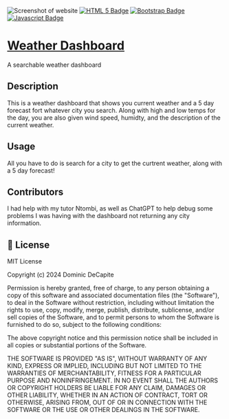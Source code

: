 ![Screenshot of website](./assets/images/Screenshot%202024-07-16%20at%207.51.55 PM.png)
[![HTML 5 Badge](https://img.shields.io/badge/HTML-E34F26?logo=html5&logoColor=fff&style=for-the-badge)]() [![Bootstrap Badge](https://img.shields.io/badge/Bootstrap-7952B3?logo=bootstrap&logoColor=fff&style=for-the-badge)]() [![Javascript Badge](https://img.shields.io/badge/JavaScript-F7DF1E?logo=javascript&logoColor=000&style=for-the-badge)]()
#  [Weather Dashboard](https://github.com/domdecap/weather-dashboard)

A searchable weather dashboard

##  Description

This is a weather dashboard that shows you current weather and a 5 day forecast fort whatever city you search. Along with high and low temps for the day, you are also given wind speed, humidty, and the description of the current weather.

## Usage

All you have to do is search for a city to get the curtrent weather, along with a 5 day forecast!

## Contributors

I had help with my tutor Ntombi, as well as ChatGPT to help debug some problems I was having with the dashboard not returning any city information.

## 📜 License

MIT License

Copyright (c) 2024 Dominic DeCapite

Permission is hereby granted, free of charge, to any person obtaining a copy
of this software and associated documentation files (the "Software"), to deal
in the Software without restriction, including without limitation the rights
to use, copy, modify, merge, publish, distribute, sublicense, and/or sell
copies of the Software, and to permit persons to whom the Software is
furnished to do so, subject to the following conditions:

The above copyright notice and this permission notice shall be included in all
copies or substantial portions of the Software.

THE SOFTWARE IS PROVIDED "AS IS", WITHOUT WARRANTY OF ANY KIND, EXPRESS OR
IMPLIED, INCLUDING BUT NOT LIMITED TO THE WARRANTIES OF MERCHANTABILITY,
FITNESS FOR A PARTICULAR PURPOSE AND NONINFRINGEMENT. IN NO EVENT SHALL THE
AUTHORS OR COPYRIGHT HOLDERS BE LIABLE FOR ANY CLAIM, DAMAGES OR OTHER
LIABILITY, WHETHER IN AN ACTION OF CONTRACT, TORT OR OTHERWISE, ARISING FROM,
OUT OF OR IN CONNECTION WITH THE SOFTWARE OR THE USE OR OTHER DEALINGS IN THE
SOFTWARE.



